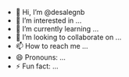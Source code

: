 - 👋 Hi, I’m @desalegnb
- 👀 I’m interested in ...
- 🌱 I’m currently learning ...
- 💞️ I’m looking to collaborate on ...
- 📫 How to reach me ...
- 😄 Pronouns: ...
- ⚡ Fun fact: ...

<!---
desalegnb/desalegnb is a ✨ special ✨ repository because its `README.md` (this file) appears on your GitHub profile.
You can click the Preview link to take a look at your changes.
--->
